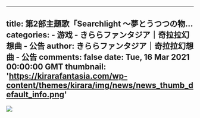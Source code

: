 
---
title: 第2部主題歌「Searchlight ～夢とうつつの物...
categories: 
    - 游戏
    - きららファンタジア｜奇拉拉幻想曲 - 公告
author: きららファンタジア｜奇拉拉幻想曲 - 公告
comments: false
date: Tue, 16 Mar 2021 00:00:00 GMT
thumbnail: 'https://kirarafantasia.com/wp-content/themes/kirara/img/news/news_thumb_default_info.png'
---

<div>   
<img src="https://kirarafantasia.com/wp-content/themes/kirara/img/news/news_thumb_default_info.png" referrerpolicy="no-referrer">  
</div>
            